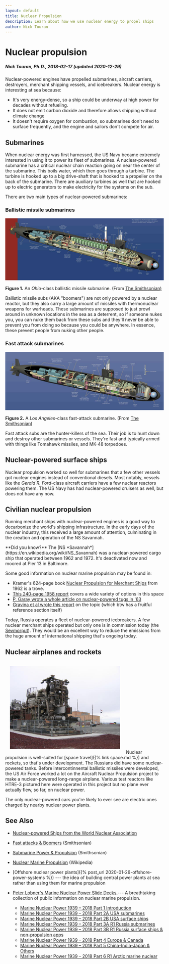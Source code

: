 ```yaml
---
layout: default
title: Nuclear Propulsion
description: Learn about how we use nuclear energy to propel ships
author: Nick Touran
---
```

<div class="row">
<div class="col-md-8" markdown="1">

# Nuclear propulsion
##### *Nick Touran, Ph.D., 2018-02-17 (updated 2020-12-29)*

Nuclear-powered engines have propelled submarines, aircraft carriers, destroyers, merchant
shipping vessels, and icebreakers.  Nuclear energy is interesting at sea because:

* It's very energy-dense, so a ship could be underway at high power for decades without 
refueling. 
* It does not emit carbon dioxide and therefore allows shipping without climate change
* It doesn't require oxygen for combustion, so submarines don't need to surface frequently, and
the engine and sailors don't compete for air. 


## Submarines

When nuclear energy was first harnessed, the US Navy became extremely
interested in using it to power its fleet of submarines. 
A nuclear-powered submarine has a critical nuclear chain reaction going 
on near the center of the submarine. This boils water, which then 
goes through a turbine. The turbine is hooked up to a big drive-shaft 
that is hooked to a propeller on the back of the submarine. There are
auxiliary turbines as well that are hooked up to electric generators
to make electricity for the systems on the sub. 

There are two main types of nuclear-powered submarines:

### Ballistic missile submarines
<a href="/img/sub-boomer-cutaway.jpg"><img class="img img-fluid" src="/img/sub-boomer-cutaway.jpg" alt="A ballistic missile submarine cutaway from the Smithsonian"/></a>
<p class="caption"><strong>Figure 1.</strong> An <em>Ohio</em>-class ballistic missile submarine. (From <a href="http://americanhistory.si.edu/subs/const/anatomy/boomers/index.html#">The Smithsonian)</a></p>
Ballistic missile subs (AKA "boomers") are not only
powered by a nuclear reactor, but they also carry a large amount 
of missiles with thermonuclear weapons for warheads. These submarines
are supposed to just prowl around in unknown locations in the sea as a 
deterrent, so if someone nukes you, you can nuke them back from these subs
and they'll never be able to prevent you from doing so because you could
be anywhere. In essence, these prevent people from nuking other people.  

### Fast attack submarines
<a href="/img/sub-fast-attack-cutaway.jpg"><img class="img img-fluid" src="/img/sub-fast-attack-cutaway.jpg" alt="A fast attack submarine cutaway from the Smithsonian."/></a>
<p class="caption"><strong>Figure 2.</strong> A <em>Los Angeles</em>-class fast-attack submarine. (From <a href="http://americanhistory.si.edu/subs/const/anatomy/attacks/index.html">The Smithsonian</a>)</p>
Fast attack subs are the hunter-killers of the sea. 
Their job is to hunt down and destroy other submarines or vessels. 
They're fast and typically armed with things like Tomahawk missiles,
and MK-48 torpedoes. 


## Nuclear-powered surface ships

Nuclear propulsion worked so well for submarines that a few other
vessels got nuclear engines instead of conventional
diesels. Most notably, vessels like the *Gerald R. Ford*-class
aircraft carriers have a few nuclear reactors powering them. 
The US Navy has had nuclear-powered cruisers as well, but 
does not have any now. 

## Civilian nuclear propulsion

Running merchant ships with nuclear-powered engines is a good way to decarbonize
the world's shipping infrastructure. In the early days of the nuclear industry, this
received a large amount of attention, culminating in the creation and operation of the NS
Savannah.

<div class="alert alert-success" role="alert" markdown="1">
**Did you know?** The [NS
*Savannah*](https://en.wikipedia.org/wiki/NS_Savannah) was a nuclear-powered
cargo ship that operated between 1962 and 1972. It's deactivated now and 
moored at Pier 13 in Baltimore. 
</div>

Some good information on nuclear marine propulsion may be found in:


* Kramer's 624-page book [Nuclear Propulsion for Merchant
  Ships](https://babel.hathitrust.org/cgi/pt?id=uiug.30112104123911&view=1up&seq=7) from
1962 is a trove.
* [This 240-page 1958
  report](https://babel.hathitrust.org/cgi/pt?id=uc1.31822031448046&view=1up&seq=9) covers
a wide variety of options in this space
* [P. Garay wrote a whole article on nuclear-powered tugs in
  '63](https://doi.org/10.1111/j.1559-3584.1963.tb04392.x) 
* [Gravina et al wrote this
  report](https://eprints.soton.ac.uk/351357/1/CONCEPTS%2520FOR%2520A%2520MODULAR%2520NUCLEAR%2520POWERED%2520CONTAINERSHIP.pdf)
on the topic (which btw has a fruitful reference section itself)


Today, Russia operates a fleet of nuclear-powered icebreakers.  A few nuclear merchant ships
operated but only one is in commission today (the
[Sevmorput](https://en.wikipedia.org/wiki/Sevmorput)). They would be an excellent way to
reduce the emissions from the huge amount of international shipping that's ongoing today. 



## Nuclear airplanes and rockets

<a href="/img/HTRE-3.jpg"><img src="/img/HTRE-3-sm.jpg" alt="The HTRE-3 test reactor hooked to jets for airplanes" class="img img-responive float-end" style="width:350px;padding:15px;"/></a>
Nuclear propulsion is well-suited for [space travel]({% link space.md %}) and rockets, so that's 
under development. The Russians did have some nuclear-powered tanks. 
Before intercontinnental ballistic missiles were developed, the US Air 
Force worked a lot on the Aircraft Nuclear Propulsion project to make
a nuclear-powered long-range airplane. Various test reactors like HTRE-3 
pictured here were operated
in this project but no plane ever actually flew, so far, on nuclear power.

The only nuclear-powered cars you're likely to ever see are electric ones
charged by nearby nuclear power plants.


## See Also
* [Nuclear-powered Ships from the World Nuclear
  Association](https://www.world-nuclear.org/information-library/non-power-nuclear-applications/transport/nuclear-powered-ships.aspx)
* [Fast attacks & Boomers](http://americanhistory.si.edu/subs/operating/propulsion/reactor/index.html#) (Smithsonian)
* [Submarine Power & Propulsion](http://americanhistory.si.edu/subs/operating/propulsion/index.html) (Smithsonian)
* [Nuclear Marine Propulsion](https://en.wikipedia.org/wiki/Nuclear_marine_propulsion) (Wikipedia)
* [Offshore nuclear power plants]({% post_url 2020-01-26-offshore-power-systems %}) ---
  the idea of building central power plants at sea rather than using them for marine
propulsion

* [Peter Lobner's Marine Nuclear Power Slide Decks
  ](https://lynceans.org/category/nuclear-propulsion/)--- A breathtaking collection of public
  information on nuclear marine propulsion.
  * [Marine Nuclear Power 1939 – 2018 Part 1 Introduction](https://lynceans.org/wp-content/uploads/2020/12/Marine-Nuclear-Power-1939-2018_Part-1_Introduction.pdf)
  * [Marine Nuclear Power 1939 – 2018 Part 2A USA
    submarines](https://lynceans.org/wp-content/uploads/2020/02/Marine-Nuclear-Power-1939-2018_Part-2A_USA_submarines.pdf)
  * [Marine Nuclear Power 1939 – 2018 Part 2B USA surface
    ships](https://lynceans.org/wp-content/uploads/2018/07/Marine-Nuclear-Power-1939-2018_Part-2B_USA_surface-ships.pdf)
  * [Marine Nuclear Power 1939 – 2018 Part 3A R1 Russia
    submarines](https://lynceans.org/wp-content/uploads/2018/10/Marine-Nuclear-Power-1939-2018_Part-3A_R1_Russia_submarines.pdf)
  * [Marine Nuclear Power 1939 – 2018 Part 3B R1 Russia surface ships & non-propulsion apps](https://lynceans.org/wp-content/uploads/2018/10/Marine-Nuclear-Power-1939-2018_Part-3B_R1_Russia_surface-ships-non-propulsion-apps.pdf)
  * [Marine Nuclear Power 1939 – 2018 Part 4 Europe &
    Canada](https://lynceans.org/wp-content/uploads/2018/07/Marine-Nuclear-Power-1939-2018_Part-4_Europe-Canada.pdf)
  * [Marine Nuclear Power 1939 – 2018 Part 5 China-India-Japan &
    Others](https://lynceans.org/wp-content/uploads/2018/07/Marine-Nuclear-Power-1939-2018_Part-5_China-India-Japan-Others.pdf)
  * [Marine Nuclear Power 1939 – 2018 Part 6 R1 Arctic marine
    nuclear](https://lynceans.org/wp-content/uploads/2019/02/Marine-Nuclear-Power-1939-2018_Part-6-R1_Arctic-marine-nuclear.pdf)


</div> 
</div>

